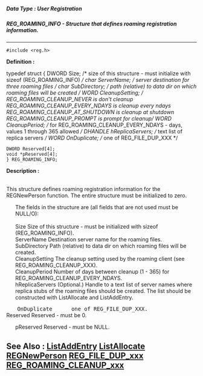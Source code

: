 ##### Data Type : User Registration
##### REG_ROAMING_INFO - Structure that defines roaming registration information.
---
```
#include <reg.h>
```

**Definition :**

typedef struct
	{
	DWORD Size;   /* size of this structure - must initialize with sizeof 
(REG_ROAMING_INFO) */
	char *ServerName;  /* server destination for three roaming files */
	char *SubDirectory;  /* path (relative) to data dir on which roaming 
files will be created */
	WORD CleanupSetting;  /* REG_ROAMING_CLEANUP_NEVER is don't cleanup
	      REG_ROAMING_CLEANUP_EVERY_NDAYS is cleanup every ndays
	      REG_ROAMING_CLEANUP_AT_SHUTDOWN is cleanup at shutdown
	      REG_ROAMING_CLEANUP_PROMPT is prompt for cleanup*/
	WORD CleanupPeriod;  /* for REG_ROAMING_CLEANUP_EVERY_NDAYS - days, 
values 1 through 365 allowed */
	DHANDLE hReplicaServers; /* text list of replica servers */
       	WORD OnDuplicate;  /* one of REG_FILE_DUP_XXX */

	DWORD Reserved[4];
	void *pReserved[4];
	} REG_ROAMING_INFO;



**Description :**

<br>
This structure defines roaming registration information for the REGNewPerson function.  The entire structure must be initialized to zero.<br>

<ul>The fields in the structure are (all fields that are not used must be NULL/O):<br>
<br>
Size		Size of this structure - must be initialized with sizeof (REG_ROAMING_INFO).<br>
ServerName	Destination server name for the roaming files.<br>
SubDirectory	Path (relative) to data dir on which roaming files will be created.<br>
CleanupSetting	The cleanup setting used by the roaming client (see REG_ROAMING_CLEANUP_XXX).<br>
CleanupPeriod	Number of days between cleanup (1 - 365) for REG_ROAMING_CLEANUP_EVERY_NDAYS.<br>
hReplicaServers	(Optional.) Handle to a text list of server names where replica stubs of the roaming files should be created.  The list should be constructed with ListAllocate and ListAddEntry.  </ul>
<tt><font size="2">&nbsp; </font></tt><tt>&nbsp; OnDuplicate &nbsp; &nbsp; &nbsp;one of REG_FILE_DUP_XXX.</tt><br>
    Reserved		Reserved - must be 0.
<ul>pReserved		Reserved - must be NULL.</ul>



**See Also :**
[ListAddEntry](/domino-c-api-docs/reference/Func/ListAddEntry)
[ListAllocate](/domino-c-api-docs/reference/Func/ListAllocate)
[REGNewPerson](/domino-c-api-docs/reference/Func/REGNewPerson)
[REG_FILE_DUP_xxx](/domino-c-api-docs/reference/Symb/REG_FILE_DUP_xxx)
[REG_ROAMING_CLEANUP_xxx](/domino-c-api-docs/reference/Symb/REG_ROAMING_CLEANUP_xxx)
---
